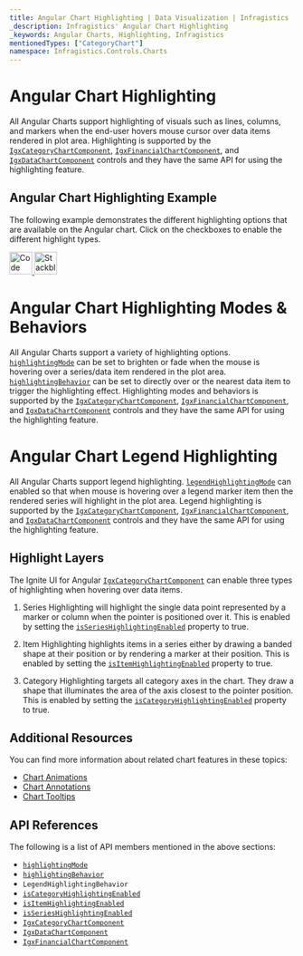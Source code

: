 ```yaml
---
title: Angular Chart Highlighting | Data Visualization | Infragistics
_description: Infragistics' Angular Chart Highlighting
_keywords: Angular Charts, Highlighting, Infragistics
mentionedTypes: ["CategoryChart"]
namespace: Infragistics.Controls.Charts
---
```


# Angular Chart Highlighting

All Angular Charts support highlighting of visuals such as lines, columns, and markers when the end-user hovers mouse cursor over data items rendered in plot area. Highlighting is supported by the [`IgxCategoryChartComponent`]({environment:dvApiBaseUrl}/products/ignite-ui-angular/api/docs/typescript/latest/classes/igxcategorychartcomponent.html), [`IgxFinancialChartComponent`]({environment:dvApiBaseUrl}/products/ignite-ui-angular/api/docs/typescript/latest/classes/igxfinancialchartcomponent.html), and [`IgxDataChartComponent`]({environment:dvApiBaseUrl}/products/ignite-ui-angular/api/docs/typescript/latest/classes/igxdatachartcomponent.html) controls and they have the same API for using the highlighting feature.

## Angular Chart Highlighting Example

The following example demonstrates the different highlighting options that are available on the Angular chart. Click on the checkboxes to enable the different highlight types.

<code-view style="height: 500px"
        data-demos-base-url="{environment:dvDemosBaseUrl}"
        iframe-src="{environment:dvDemosBaseUrl}/charts/category-chart-column-chart-with-highlighting"
        alt="Angular Highlighting Example"
        github-src="charts/category-chart/column-chart-with-highlighting"> </code-view>

<html lang="en" xmlns="http://www.w3.org/1999/xhtml">
    <body>
      <a target="_blank" href="https://codesandbox.io/s/github/IgniteUI/igniteui-angular-examples/tree/master/samples/charts/category-chart/column-chart-with-highlighting?fontsize=14&hidenavigation=1&theme=dark&view=preview&file=/src/app.component.html" rel="noopener noreferrer">
            <img height="40px" style="border-radius: 0rem; max-width: 100%;" alt="Code Sandbox" src="https://static.infragistics.com/xplatform/images/browsers/open-sandbox.png"/>
        </a>
        <a target="_blank" href="https://stackblitz.com/github/IgniteUI/igniteui-angular-examples/tree/master/samples/charts/category-chart/column-chart-with-highlighting?file=src%2Fapp.component.html" rel="noopener noreferrer">
            <img height="40px" style="border-radius: 0rem; max-width: 100%;" alt="Stackblitz" src="https://static.infragistics.com/xplatform/images/browsers/open-stackblitz.png"/>
        </a>
    </body>
</html>

<div class="divider--half"></div>

# Angular Chart Highlighting Modes & Behaviors

All Angular Charts support a variety of highlighting options. [`highlightingMode`]({environment:dvApiBaseUrl}/products/ignite-ui-angular/api/docs/typescript/latest/classes/igxdomainchartcomponent.html#highlightingmode) can be set to brighten or fade when the mouse is hovering over a series/data item rendered in the plot area. [`highlightingBehavior`]({environment:dvApiBaseUrl}/products/ignite-ui-angular/api/docs/typescript/latest/classes/igxdomainchartcomponent.html#highlightingbehavior) can be set to directly over or the nearest data item to trigger the highlighting effect. Highlighting modes and behaviors is supported by the [`IgxCategoryChartComponent`]({environment:dvApiBaseUrl}/products/ignite-ui-angular/api/docs/typescript/latest/classes/igxcategorychartcomponent.html), [`IgxFinancialChartComponent`]({environment:dvApiBaseUrl}/products/ignite-ui-angular/api/docs/typescript/latest/classes/igxfinancialchartcomponent.html), and [`IgxDataChartComponent`]({environment:dvApiBaseUrl}/products/ignite-ui-angular/api/docs/typescript/latest/classes/igxdatachartcomponent.html) controls and they have the same API for using the highlighting feature.

# Angular Chart Legend Highlighting

All Angular Charts support legend highlighting. [`legendHighlightingMode`]({environment:dvApiBaseUrl}/products/ignite-ui-angular/api/docs/typescript/latest/classes/igxdomainchartcomponent.html#legendhighlightingmode) can enabled so that when mouse is hovering over a legend marker item then the rendered series will highlight in the plot area. Legend highlighting is supported by the [`IgxCategoryChartComponent`]({environment:dvApiBaseUrl}/products/ignite-ui-angular/api/docs/typescript/latest/classes/igxcategorychartcomponent.html), [`IgxFinancialChartComponent`]({environment:dvApiBaseUrl}/products/ignite-ui-angular/api/docs/typescript/latest/classes/igxfinancialchartcomponent.html), and [`IgxDataChartComponent`]({environment:dvApiBaseUrl}/products/ignite-ui-angular/api/docs/typescript/latest/classes/igxdatachartcomponent.html) controls and they have the same API for using the highlighting feature.

## Highlight Layers

The Ignite UI for Angular [`IgxCategoryChartComponent`]({environment:dvApiBaseUrl}/products/ignite-ui-angular/api/docs/typescript/latest/classes/igxcategorychartcomponent.html) can enable three types of highlighting when hovering over data items.

1.  Series Highlighting will highlight the single data point represented by a marker or column when the pointer is positioned over it. This is enabled by setting the [`isSeriesHighlightingEnabled`]({environment:dvApiBaseUrl}/products/ignite-ui-angular/api/docs/typescript/latest/classes/igxdomainchartcomponent.html#isserieshighlightingenabled) property to true.

2.  Item Highlighting highlights items in a series either by drawing a banded shape at their position or by rendering a marker at their position. This is enabled by setting the [`isItemHighlightingEnabled`]({environment:dvApiBaseUrl}/products/ignite-ui-angular/api/docs/typescript/latest/classes/igxcategorychartcomponent.html#isitemhighlightingenabled) property to true.

3.  Category Highlighting targets all category axes in the chart. They draw a shape that illuminates the area of the axis closest to the pointer position. This is enabled by setting the [`isCategoryHighlightingEnabled`]({environment:dvApiBaseUrl}/products/ignite-ui-angular/api/docs/typescript/latest/classes/igxcategorychartcomponent.html#iscategoryhighlightingenabled) property to true.

## Additional Resources

You can find more information about related chart features in these topics:

*   [Chart Animations](chart-animations.md)
*   [Chart Annotations](chart-annotations.md)
*   [Chart Tooltips](chart-tooltips.md)

## API References

The following is a list of API members mentioned in the above sections:

*   [`highlightingMode`]({environment:dvApiBaseUrl}/products/ignite-ui-angular/api/docs/typescript/latest/classes/igxdomainchartcomponent.html#highlightingmode)
*   [`highlightingBehavior`]({environment:dvApiBaseUrl}/products/ignite-ui-angular/api/docs/typescript/latest/classes/igxdomainchartcomponent.html#highlightingbehavior)
*   `LegendHighlightingBehavior`
*   [`isCategoryHighlightingEnabled`]({environment:dvApiBaseUrl}/products/ignite-ui-angular/api/docs/typescript/latest/classes/igxcategorychartcomponent.html#iscategoryhighlightingenabled)
*   [`isItemHighlightingEnabled`]({environment:dvApiBaseUrl}/products/ignite-ui-angular/api/docs/typescript/latest/classes/igxcategorychartcomponent.html#isitemhighlightingenabled)
*   [`isSeriesHighlightingEnabled`]({environment:dvApiBaseUrl}/products/ignite-ui-angular/api/docs/typescript/latest/classes/igxdomainchartcomponent.html#isserieshighlightingenabled)
*   [`IgxCategoryChartComponent`]({environment:dvApiBaseUrl}/products/ignite-ui-angular/api/docs/typescript/latest/classes/igxcategorychartcomponent.html)
*   [`IgxDataChartComponent`]({environment:dvApiBaseUrl}/products/ignite-ui-angular/api/docs/typescript/latest/classes/igxdatachartcomponent.html)
*   [`IgxFinancialChartComponent`]({environment:dvApiBaseUrl}/products/ignite-ui-angular/api/docs/typescript/latest/classes/igxfinancialchartcomponent.html)
